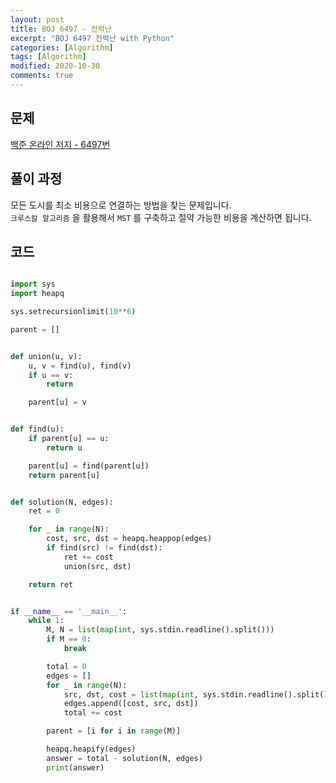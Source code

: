 ```yaml
---
layout: post
title: BOJ 6497 - 전력난
excerpt: "BOJ 6497 전력난 with Python"
categories: [Algorithm]
tags: [Algorithm]
modified: 2020-10-30
comments: true
---
```


## 문제

[백준 온라인 저지 - 6497번](https://www.acmicpc.net/problem/6497)

## 풀이 과정

모든 도시를 최소 비용으로 연결하는 방법을 찾는 문제입니다. <br>
`크루스칼 알고리즘` 을 활용해서 `MST` 를 구축하고 절약 가능한 비용을 계산하면 됩니다. <br>

## 코드

```python

import sys
import heapq

sys.setrecursionlimit(10**6)

parent = []


def union(u, v):
    u, v = find(u), find(v)
    if u == v:
        return

    parent[u] = v


def find(u):
    if parent[u] == u:
        return u

    parent[u] = find(parent[u])
    return parent[u]


def solution(N, edges):
    ret = 0

    for _ in range(N):
        cost, src, dst = heapq.heappop(edges)
        if find(src) != find(dst):
            ret += cost
            union(src, dst)

    return ret


if __name__ == '__main__':
    while 1:
        M, N = list(map(int, sys.stdin.readline().split()))
        if M == 0:
            break

        total = 0
        edges = []
        for _ in range(N):
            src, dst, cost = list(map(int, sys.stdin.readline().split()))
            edges.append([cost, src, dst])
            total += cost

        parent = [i for i in range(M)]

        heapq.heapify(edges)
        answer = total - solution(N, edges)
        print(answer)

```
